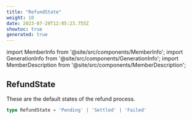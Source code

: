 ```yaml
---
title: "RefundState"
weight: 10
date: 2023-07-28T12:05:23.755Z
showtoc: true
generated: true
---
```

<!-- This file was generated from the Vendure source. Do not modify. Instead, re-run the "docs:build" script -->
import MemberInfo from '@site/src/components/MemberInfo';
import GenerationInfo from '@site/src/components/GenerationInfo';
import MemberDescription from '@site/src/components/MemberDescription';


## RefundState

<GenerationInfo sourceFile="packages/core/src/service/helpers/refund-state-machine/refund-state.ts" sourceLine="13" packageName="@vendure/core" />

These are the default states of the refund process.

```ts title="Signature"
type RefundState = 'Pending' | 'Settled' | 'Failed'
```
